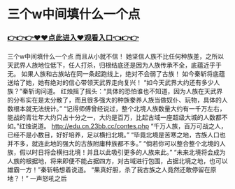# 三个w中间填什么一个点

### <a href="https://github.com/kajuf/hait/issues/1">👉👉👉♥♥点此进入♥观看入口👈👉👉</a>

三个w中间填什么一个点
而且从小就不信！
    她坚信人族不比任何种族差，之所以天武界人族地位低下，任人打杀，归根结底还是因为人族传承不全，底蕴近乎于无。
    如果人族和古族站在同一条起跑线上，绝对不会弱了古族！
    如今秦斩将底蕴送给了她，她有绝对的信心带领天武界走向复兴！
    “如今天武界大约还有多少人族？”秦斩询问道。
    红烛摇了摇头：“具体的恐怕谁也不知道，因为人族在天武界的分布实在是太分散了，而且很多强大的种族豢养人族当做奴仆、玩物，具体的人数根本就无法统计。”
    “记得师傅曾经说过，整个北境人族数量大约有一千万左右，能战的青壮年大约只占十分之一，大约是百万，比起古域一座超级大城的人数都不如。”红烛说道。
    http://edu.cn.23bb.cc/contes.php
    “千万人族，百万可战之人，已经不是小数目，好好培养，足以横扫北境。”
    “毕竟北境是苦寒之地，古族人口也并不多，就连此地的强大的古族附庸种族都不多。”
    “倘若你可以整合整个北境的人族，假以时日将会横扫北境！并且以此吸引更多的人族来此。”
    “未来北境将会成为人族的根据地，将来即便不能占据四方，对古域进行包围，占据北境之地，也可以雄霸一方！”秦斩畅想着说道。
    “果真好胆，杀了我古族之人竟然还敢停留在原地？！”
    一声怒吼之后

